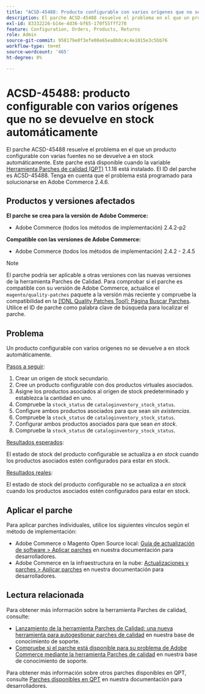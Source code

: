```yaml
---
title: "ACSD-45488: Producto configurable con varios orígenes que no se devuelve a en stock automáticamente"
description: El parche ACSD-45488 resuelve el problema en el que un producto configurable con varias fuentes no se devuelve a en stock automáticamente. Este parche está disponible cuando está instalada la [Quality Patches Tool (QPT)](/help/announcements/adobe-commerce-announcements/magento-quality-patches-released-new-tool-to-self-serve-quality-patches.md) 1.1.18. El ID del parche es ACSD-45488. Tenga en cuenta que el problema está programado para solucionarse en Adobe Commerce 2.4.6.
exl-id: 83332226-b14e-4d36-bf65-170f55fff270
feature: Configuration, Orders, Products, Returns
role: Admin
source-git-commit: 958179e0f3efe08e65ea8b0c4c4e1015e3c5bb76
workflow-type: tm+mt
source-wordcount: '465'
ht-degree: 0%

---
```


# ACSD-45488: producto configurable con varios orígenes que no se devuelve en stock automáticamente

El parche ACSD-45488 resuelve el problema en el que un producto configurable con varias fuentes no se devuelve a en stock automáticamente. Este parche está disponible cuando la variable [Herramienta Parches de calidad (QPT)](/help/announcements/adobe-commerce-announcements/magento-quality-patches-released-new-tool-to-self-serve-quality-patches.md) 1.1.18 está instalado. El ID del parche es ACSD-45488. Tenga en cuenta que el problema está programado para solucionarse en Adobe Commerce 2.4.6.

## Productos y versiones afectados

**El parche se crea para la versión de Adobe Commerce:**

* Adobe Commerce (todos los métodos de implementación) 2.4.2-p2

**Compatible con las versiones de Adobe Commerce:**

* Adobe Commerce (todos los métodos de implementación) 2.4.2 - 2.4.5

>[!NOTE]
>
>El parche podría ser aplicable a otras versiones con las nuevas versiones de la herramienta Parches de Calidad. Para comprobar si el parche es compatible con su versión de Adobe Commerce, actualice el `magento/quality-patches` paquete a la versión más reciente y compruebe la compatibilidad en la [[!DNL Quality Patches Tool]: Página Buscar Parches](https://devdocs.magento.com/quality-patches/tool.html#patch-grid). Utilice el ID de parche como palabra clave de búsqueda para localizar el parche.

## Problema

Un producto configurable con varios orígenes no se devuelve a en stock automáticamente.

<u>Pasos a seguir</u>:

1. Crear un origen de stock secundario.
1. Cree un producto configurable con dos productos virtuales asociados.
1. Asigne los productos asociados al origen de stock predeterminado y establezca la cantidad en uno.
1. Compruebe la `stock_status` de `cataloginventory_stock_status`.
1. Configure ambos productos asociados para que sean *sin existencias*.
1. Compruebe la `stock_status` de `cataloginventory_stock_status`.
1. Configurar ambos productos asociados para que sean *en stock*.
1. Compruebe la `stock_status` de `cataloginventory_stock_status`.

<u>Resultados esperados</u>:

El estado de stock del producto configurable se actualiza a *en stock* cuando los productos asociados estén configurados para estar en stock.

<u>Resultados reales</u>:

El estado de stock del producto configurable no se actualiza a *en stock* cuando los productos asociados estén configurados para estar en stock.

## Aplicar el parche

Para aplicar parches individuales, utilice los siguientes vínculos según el método de implementación:

* Adobe Commerce o Magento Open Source local: [Guía de actualización de software > Aplicar parches](https://devdocs.magento.com/guides/v2.4/comp-mgr/patching/mqp.html) en nuestra documentación para desarrolladores.
* Adobe Commerce en la infraestructura en la nube: [Actualizaciones y parches > Aplicar parches](https://devdocs.magento.com/cloud/project/project-patch.html) en nuestra documentación para desarrolladores.

## Lectura relacionada

Para obtener más información sobre la herramienta Parches de calidad, consulte:

* [Lanzamiento de la herramienta Parches de Calidad: una nueva herramienta para autogestionar parches de calidad](/help/announcements/adobe-commerce-announcements/magento-quality-patches-released-new-tool-to-self-serve-quality-patches.md) en nuestra base de conocimiento de soporte.
* [Compruebe si el parche está disponible para su problema de Adobe Commerce mediante la herramienta Parches de calidad](/help/support-tools/patches-available-in-qpt-tool/check-patch-for-magento-issue-with-magento-quality-patches.md) en nuestra base de conocimiento de soporte.

Para obtener más información sobre otros parches disponibles en QPT, consulte [Parches disponibles en QPT](https://devdocs.magento.com/quality-patches/tool.html#patch-grid) en nuestra documentación para desarrolladores.
